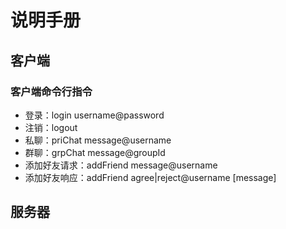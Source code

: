 # 说明手册

## 客户端

### 客户端命令行指令
+ 登录：login username@password
+ 注销：logout
+ 私聊：priChat message@username
+ 群聊：grpChat message@groupId
+ 添加好友请求：addFriend message@username
+ 添加好友响应：addFriend agree|reject@username [message]
## 服务器